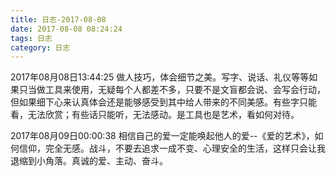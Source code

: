 ```yaml
---
title: 日志-2017-08-08
date: 2017-08-08 08:24:24
tags: 日志
category: 日志
---
```

2017年08月08日13:44:25
做人技巧，体会细节之美。写字、说话、礼仪等等如果只当做工具来使用，无疑每个人都差不多，只要不是文盲都会说、会写会行动，但如果细下心来认真体会还是能够感受到其中给人带来的不同美感。有些字只能看，无法欣赏；有些话只能听，无法感动。是工具也是艺术，看如何对待。

2017年08月09日00:00:38
相信自己的爱一定能唤起他人的爱--《爱的艺术》，如何信仰，完全无感。战斗，不要去追求一成不变、心理安全的生活，这样只会让我退缩到小角落。真诚的爱、主动、奋斗。

